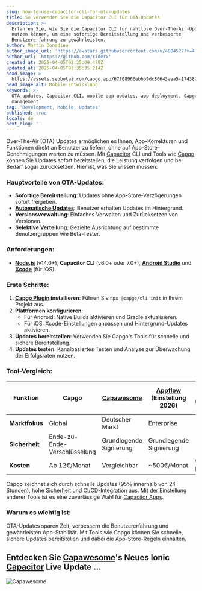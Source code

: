 ```yaml
---
slug: how-to-use-capacitor-cli-for-ota-updates
title: So verwenden Sie die Capacitor CLI für OTA-Updates
description: >-
  Erfahren Sie, wie Sie die Capacitor CLI für nahtlose Over-The-Air-Updates
  nutzen können, um eine sofortige Bereitstellung und verbesserte
  Benutzererfahrung zu gewährleisten.
author: Martin Donadieu
author_image_url: 'https://avatars.githubusercontent.com/u/4084527?v=4'
author_url: 'https://github.com/riderx'
created_at: 2025-04-05T02:35:09.479Z
updated_at: 2025-04-05T02:35:35.214Z
head_image: >-
  https://assets.seobotai.com/capgo.app/67f08966ebbb9dc80643aea5-1743820535214.jpg
head_image_alt: Mobile Entwicklung
keywords: >-
  OTA updates, Capacitor CLI, mobile app updates, app deployment, Capgo, version
  management
tag: 'Development, Mobile, Updates'
published: true
locale: de
next_blog: ''
---
```

Over-The-Air (OTA) Updates ermöglichen es Ihnen, App-Korrekturen und Funktionen direkt an Benutzer zu liefern, ohne auf App-Store-Genehmigungen warten zu müssen. Mit [Capacitor](https://capacitorjs.com/) CLI und Tools wie [Capgo](https://capgo.app/) können Sie Updates sofort bereitstellen, die Leistung verfolgen und bei Bedarf sogar zurücksetzen. Hier ist, was Sie wissen müssen:

### Hauptvorteile von OTA-Updates:

-   **Sofortige Bereitstellung**: Updates ohne App-Store-Verzögerungen sofort freigeben.
-   **[Automatische Updates](https://capgo.app/docs/plugin/cloud-mode/auto-update/)**: Benutzer erhalten Updates im Hintergrund.
-   **Versionsverwaltung**: Einfaches Verwalten und Zurücksetzen von Versionen.
-   **Selektive Verteilung**: Gezielte Ausrichtung auf bestimmte Benutzergruppen wie Beta-Tester.

### Anforderungen:

-   **[Node.js](https://nodejs.org/en)** (v14.0+), **Capacitor CLI** (v6.0+ oder 7.0+), **[Android Studio](https://developer.android.com/studio)** und **[Xcode](https://developer.apple.com/xcode/)** (für iOS).

### Erste Schritte:

1.  **[Capgo Plugin](https://capgo.app/plugins/) installieren**: Führen Sie `npx @capgo/cli init` in Ihrem Projekt aus.
2.  **Plattformen konfigurieren**:
    -   Für Android: Native Builds aktivieren und Gradle aktualisieren.
    -   Für iOS: Xcode-Einstellungen anpassen und Hintergrund-Updates aktivieren.
3.  **Updates bereitstellen**: Verwenden Sie Capgo's Tools für schnelle und sichere Bereitstellung.
4.  **Updates testen**: Kanalbasiertes Testen und Analyse zur Überwachung der Erfolgsraten nutzen.

### Tool-Vergleich:

| Funktion | Capgo | [Capawesome](https://capawesome.io/) | [Appflow](https://ionic.io/appflow/) (Einstellung 2026) | Microsoft CodePush (Eingestellt 2024) |
| --- | --- | --- | --- | --- |
| **Marktfokus** | Global | Deutscher Markt | Enterprise | \-  |
| **Sicherheit** | Ende-zu-Ende-Verschlüsselung | Grundlegende Signierung | Grundlegende Signierung | \-  |
| **Kosten** | Ab 12€/Monat | Vergleichbar | ~500€/Monat | War kostenlos |

Capgo zeichnet sich durch schnelle Updates (95% innerhalb von 24 Stunden), hohe Sicherheit und CI/CD-Integration aus. Mit der Einstellung anderer Tools ist es eine zuverlässige Wahl für [Capacitor Apps](https://capgo.app/blog/capacitor-comprehensive-guide/).

### Warum es wichtig ist:

OTA-Updates sparen Zeit, verbessern die Benutzererfahrung und gewährleisten App-Stabilität. Mit Tools wie Capgo können Sie schnelle, sichere Updates bereitstellen und dabei die App-Store-Regeln einhalten.

## Entdecken Sie [Capawesome](https://capawesome.io/)'s Neues Ionic [Capacitor](https://capacitorjs.com/) Live Update ...

![Capawesome](https://assets.seobotai.com/capgo.app/67f08966ebbb9dc80643aea5/5b1313ba32c189efb1a18534f5d1b0bc.jpg)
